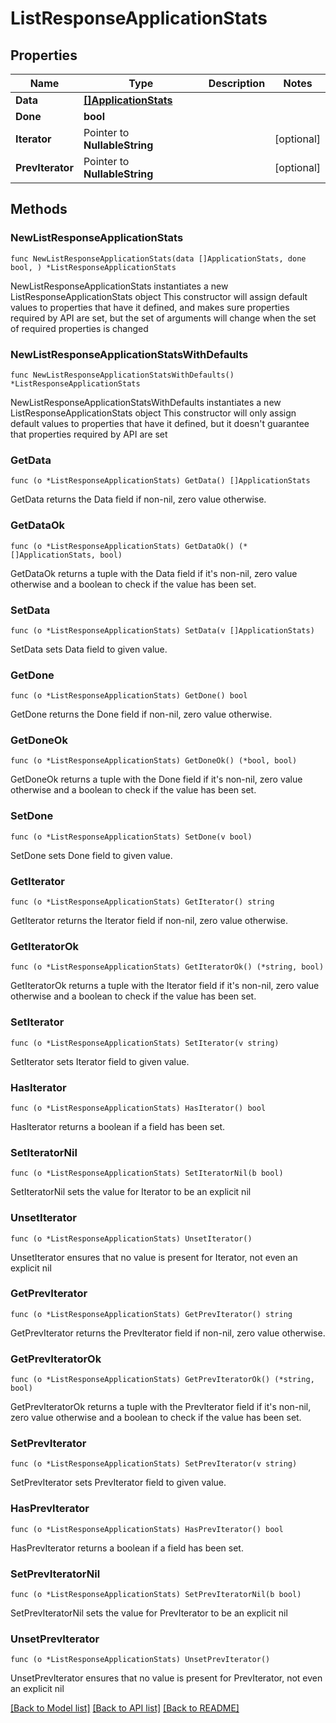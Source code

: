 # ListResponseApplicationStats

## Properties

Name | Type | Description | Notes
------------ | ------------- | ------------- | -------------
**Data** | [**[]ApplicationStats**](ApplicationStats.md) |  | 
**Done** | **bool** |  | 
**Iterator** | Pointer to **NullableString** |  | [optional] 
**PrevIterator** | Pointer to **NullableString** |  | [optional] 

## Methods

### NewListResponseApplicationStats

`func NewListResponseApplicationStats(data []ApplicationStats, done bool, ) *ListResponseApplicationStats`

NewListResponseApplicationStats instantiates a new ListResponseApplicationStats object
This constructor will assign default values to properties that have it defined,
and makes sure properties required by API are set, but the set of arguments
will change when the set of required properties is changed

### NewListResponseApplicationStatsWithDefaults

`func NewListResponseApplicationStatsWithDefaults() *ListResponseApplicationStats`

NewListResponseApplicationStatsWithDefaults instantiates a new ListResponseApplicationStats object
This constructor will only assign default values to properties that have it defined,
but it doesn't guarantee that properties required by API are set

### GetData

`func (o *ListResponseApplicationStats) GetData() []ApplicationStats`

GetData returns the Data field if non-nil, zero value otherwise.

### GetDataOk

`func (o *ListResponseApplicationStats) GetDataOk() (*[]ApplicationStats, bool)`

GetDataOk returns a tuple with the Data field if it's non-nil, zero value otherwise
and a boolean to check if the value has been set.

### SetData

`func (o *ListResponseApplicationStats) SetData(v []ApplicationStats)`

SetData sets Data field to given value.


### GetDone

`func (o *ListResponseApplicationStats) GetDone() bool`

GetDone returns the Done field if non-nil, zero value otherwise.

### GetDoneOk

`func (o *ListResponseApplicationStats) GetDoneOk() (*bool, bool)`

GetDoneOk returns a tuple with the Done field if it's non-nil, zero value otherwise
and a boolean to check if the value has been set.

### SetDone

`func (o *ListResponseApplicationStats) SetDone(v bool)`

SetDone sets Done field to given value.


### GetIterator

`func (o *ListResponseApplicationStats) GetIterator() string`

GetIterator returns the Iterator field if non-nil, zero value otherwise.

### GetIteratorOk

`func (o *ListResponseApplicationStats) GetIteratorOk() (*string, bool)`

GetIteratorOk returns a tuple with the Iterator field if it's non-nil, zero value otherwise
and a boolean to check if the value has been set.

### SetIterator

`func (o *ListResponseApplicationStats) SetIterator(v string)`

SetIterator sets Iterator field to given value.

### HasIterator

`func (o *ListResponseApplicationStats) HasIterator() bool`

HasIterator returns a boolean if a field has been set.

### SetIteratorNil

`func (o *ListResponseApplicationStats) SetIteratorNil(b bool)`

 SetIteratorNil sets the value for Iterator to be an explicit nil

### UnsetIterator
`func (o *ListResponseApplicationStats) UnsetIterator()`

UnsetIterator ensures that no value is present for Iterator, not even an explicit nil
### GetPrevIterator

`func (o *ListResponseApplicationStats) GetPrevIterator() string`

GetPrevIterator returns the PrevIterator field if non-nil, zero value otherwise.

### GetPrevIteratorOk

`func (o *ListResponseApplicationStats) GetPrevIteratorOk() (*string, bool)`

GetPrevIteratorOk returns a tuple with the PrevIterator field if it's non-nil, zero value otherwise
and a boolean to check if the value has been set.

### SetPrevIterator

`func (o *ListResponseApplicationStats) SetPrevIterator(v string)`

SetPrevIterator sets PrevIterator field to given value.

### HasPrevIterator

`func (o *ListResponseApplicationStats) HasPrevIterator() bool`

HasPrevIterator returns a boolean if a field has been set.

### SetPrevIteratorNil

`func (o *ListResponseApplicationStats) SetPrevIteratorNil(b bool)`

 SetPrevIteratorNil sets the value for PrevIterator to be an explicit nil

### UnsetPrevIterator
`func (o *ListResponseApplicationStats) UnsetPrevIterator()`

UnsetPrevIterator ensures that no value is present for PrevIterator, not even an explicit nil

[[Back to Model list]](../README.md#documentation-for-models) [[Back to API list]](../README.md#documentation-for-api-endpoints) [[Back to README]](../README.md)


